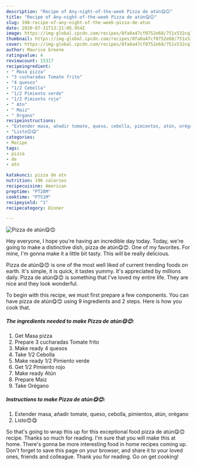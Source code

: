 ```yaml
---
description: "Recipe of Any-night-of-the-week Pizza de atún😋😊"
title: "Recipe of Any-night-of-the-week Pizza de atún😋😊"
slug: 598-recipe-of-any-night-of-the-week-pizza-de-atun
date: 2020-07-31T13:21:05.954Z
image: https://img-global.cpcdn.com/recipes/8fa0a47cf0752e68/751x532cq70/pizza-de-atun😋😊-foto-principal.jpg
thumbnail: https://img-global.cpcdn.com/recipes/8fa0a47cf0752e68/751x532cq70/pizza-de-atun😋😊-foto-principal.jpg
cover: https://img-global.cpcdn.com/recipes/8fa0a47cf0752e68/751x532cq70/pizza-de-atun😋😊-foto-principal.jpg
author: Maurice Greene
ratingvalue: 4
reviewcount: 15317
recipeingredient:
- " Masa pizza"
- "3 cucharadas Tomate frito"
- "4 quesos"
- "1/2 Cebolla"
- "1/2 Pimiento verde"
- "1/2 Pimiento rojo"
- " Atn"
- " Maiz"
- " Organo"
recipeinstructions:
- "Extender masa, añadir tomate, queso, cebolla, pimientos, atún, orégano"
- "Listo😊😋"
categories:
- Recipe
tags:
- pizza
- de
- atn

katakunci: pizza de atn 
nutrition: 196 calories
recipecuisine: American
preptime: "PT28M"
cooktime: "PT51M"
recipeyield: "1"
recipecategory: Dinner

---
```



![Pizza de atún😋😊](https://img-global.cpcdn.com/recipes/8fa0a47cf0752e68/751x532cq70/pizza-de-atun😋😊-foto-principal.jpg)

Hey everyone, I hope you're having an incredible day today. Today, we're going to make a distinctive dish, pizza de atún😋😊. One of my favorites. For mine, I'm gonna make it a little bit tasty. This will be really delicious.

Pizza de atún😋😊 is one of the most well liked of current trending foods on earth. It's simple, it is quick, it tastes yummy. It's appreciated by millions daily. Pizza de atún😋😊 is something that I've loved my entire life. They are nice and they look wonderful.




To begin with this recipe, we must first prepare a few components. You can have pizza de atún😋😊 using 9 ingredients and 2 steps. Here is how you cook that.

<!--inarticleads1-->

##### The ingredients needed to make Pizza de atún😋😊:

1. Get  Masa pizza
1. Prepare 3 cucharadas Tomate frito
1. Make ready 4 quesos
1. Take 1/2 Cebolla
1. Make ready 1/2 Pimiento verde
1. Get 1/2 Pimiento rojo
1. Make ready  Atún
1. Prepare  Maiz
1. Take  Orégano




<!--inarticleads2-->

##### Instructions to make Pizza de atún😋😊:

1. Extender masa, añadir tomate, queso, cebolla, pimientos, atún, orégano
1. Listo😊😋




So that's going to wrap this up for this exceptional food pizza de atún😋😊 recipe. Thanks so much for reading. I'm sure that you will make this at home. There's gonna be more interesting food in home recipes coming up. Don't forget to save this page on your browser, and share it to your loved ones, friends and colleague. Thank you for reading. Go on get cooking!

